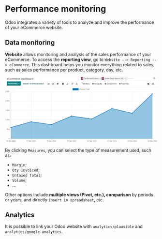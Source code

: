 # Performance monitoring

Odoo integrates a variety of tools to analyze and improve the
performance of your eCommerce website.

## Data monitoring

**Website** allows monitoring and analysis of the sales performance of
your eCommerce. To access the **reporting view**, go to
`Website --> Reporting --> eCommerce`. This dashboard helps you monitor
everything related to sales, such as sales performance per product,
category, day, etc.

<img src="reporting/reporting.png" class="align-center"
alt="Performance reporting of eCommerce" />

By clicking `Measures`, you can select the type of measurement used,
such as:

- `Margin`;
- `Qty Invoiced`;
- `Untaxed Total`;
- `Volume`;
- ...

Other options include **multiple views (Pivot, etc.), comparison** by
periods or years, and directly `insert in spreadsheet`, etc.

## Analytics

It is possible to link your Odoo website with `analytics/plausible` and
`analytics/google-analytics`.
